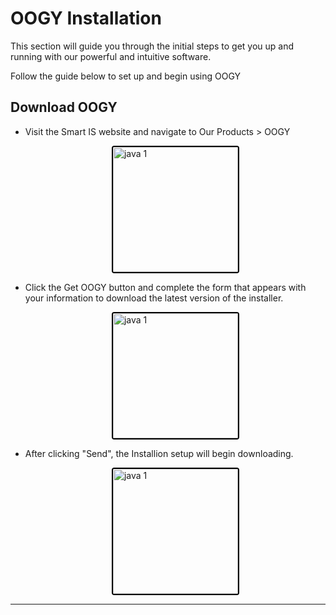 #  OOGY Installation
This section will guide you through the initial steps to get you up and running with our powerful and intuitive software.

Follow the guide below to set up and begin using OOGY 


## Download OOGY
- Visit the Smart IS website and navigate to Our Products > OOGY

    <div style="text-align: left;">
     <img src="./assets/product (2).png"
       alt="java 1"
       style="height: 200px; margin: auto; display: block; cursor: zoom-in;
              border: 2px solid #000000; border-radius: 4px;"
       onclick="this.style.height='400px'; this.style.cursor='zoom-out';"
       ondblclick="this.style.height='200px'; this.style.cursor='zoom-in';">
     </div>

- Click the Get OOGY button and complete the form that appears with your information to download the latest version of the installer.

    <div style="text-align: left;">
     <img src="./assets/Obs1.png"
       alt="java 1"
       style="height: 200px; margin: auto; display: block; cursor: zoom-in;
              border: 2px solid #000000; border-radius: 4px;"
       onclick="this.style.height='400px'; this.style.cursor='zoom-out';"
       ondblclick="this.style.height='200px'; this.style.cursor='zoom-in';">
     </div>

- After clicking "Send", the Installion setup will begin downloading.

    <div style="text-align: left;">
     <img src="./assets/Obs2.png"
       alt="java 1"
       style="height: 200px; margin: auto; display: block; cursor: zoom-in;
              border: 2px solid #000000; border-radius: 4px;"
       onclick="this.style.height='400px'; this.style.cursor='zoom-out';"
       ondblclick="this.style.height='200px'; this.style.cursor='zoom-in';">
     </div>


---
<br>